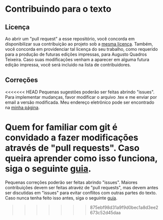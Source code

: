 # Contribuindo para o texto

## Licença

Ao abrir um "pull request" a esse repositório, você concorda em disponibilizar sua contribuição ao projeto sob a [mesma licença](LICENSE.md).
Também, você concorda em providenciar tal licença do seu trabalho, como requerido para a produção de futuras edições impressas, para Augusto Quadros Teixeira.
Caso suas modificações venham a aparecer em alguma futura edição impressa, você será incluido na lista de contribuidores.

## Correções

<<<<<<< HEAD
Pequenas sugestões poderão ser feitas abrindo "issues".
Para implementar mudanças, favor modificar o arquivo .tex e me enviar por email a versão modificada.
Meu endereço eletrônico pode ser encontrado na [minha página](http://w3.impa.br/~augusto).

Quem for familiar com git é convidado a fazer modificações através de "pull requests".
Caso queira aprender como isso funciona, siga o seguinte [guia](https://guides.github.com/introduction/flow/).
=======
Pequenas correções poderão ser feitas abrindo "issues".
Maiores contribuições devem ser feitas atravéz de "pull requests", mas devem antes ser discutidas em "issues" para evitar conflitos com outras partes do texto.
Caso nunca tenha feito isso antes, siga o seguinte [guia](https://guides.github.com/introduction/flow/).
>>>>>>> 875ebf98d31a9f9d0bec1a8d3ee2673c52d45daa

